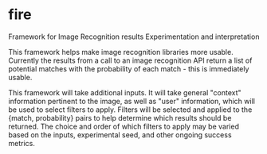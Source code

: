 # fire
Framework for Image Recognition results Experimentation and interpretation

This framework helps make image recognition libraries more usable. Currently the results from a call to an image recognition API return a list of potential matches with the probability of each match - this is immediately usable.

This framework will take additional inputs. It will take general "context" information pertinent to the image, as well as "user" information, which will be used to select filters to apply. Filters will be selected and applied to the {match, probability} pairs to help determine which results should be returned. The choice and order of which filters to apply may be varied based on the inputs, experimental seed, and other ongoing success metrics.
